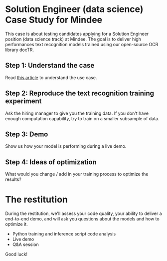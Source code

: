 # Solution Engineer (data science) Case Study for Mindee

This case is about testing candidates applying for a Solution Engineer position (data science track) at Mindee. The goal is to deliver high performances text recognition models trained using our open-source OCR library docTR.

## Step 1: Understand the case

Read [this article](https://blog.mindee.com/vin-extraction-with-doctr/) to understand the use case.

## Step 2: Reproduce the text recognition training experiment

Ask the hiring manager to give you the training data. If you don't have enough computation capability, try to train on a smaller subsample of data.

## Step 3: Demo

Show us how your model is performing during a live demo. 

## Step 4: Ideas of optimization

What would you change / add in your training process to optimize the results?

# The restitution

During the restitution, we'll assess your code quality, your ability to deliver a end-to-end demo, and will ask you questions about the models and how to optimize it.

- Python training and inference script code analysis
- Live demo
- Q&A session

Good luck!
